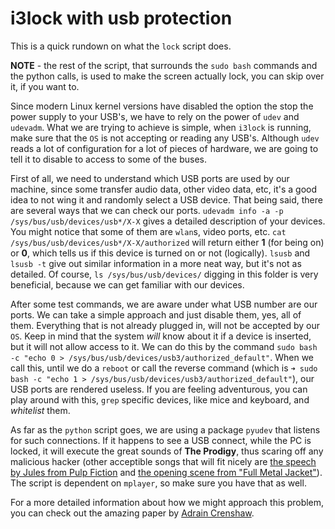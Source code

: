 # i3lock with usb protection

This is a quick rundown on what the `lock` script does.

**NOTE** - the rest of the script, that surrounds the `sudo bash` commands and the python calls, is used to make the screen actually lock, you can skip over it, if you want to.

Since modern Linux kernel versions have disabled the option the stop the power supply to your USB's, we have to rely on the power of `udev` and `udevadm`. What we are trying to achieve is simple, when `i3lock` is running, make sure that the `OS` is not accepting or reading any USB's. Although `udev` reads a lot of configuration for a lot of pieces of hardware, we are going to tell it to disable to access to some of the buses.

First of all, we need to understand which USB ports are used by our machine, since some transfer audio data, other video data, etc, it's a good idea to not wing it and randomly select a USB device. That being said, there are several ways that we can check our ports. `udevadm info -a -p /sys/bus/usb/devices/usb*/X-X` gives a detailed description of your devices. You might notice that some of them are `wlan`s, video ports, etc. `cat /sys/bus/usb/devices/usb*/X-X/authorized` will return either **1** (for being on) or **0**, which tells us if this device is turned on or not (logically). `lsusb` and `lsusb -t` give out similar information in a more neat way, but it's not as detailed. Of course, `ls /sys/bus/usb/devices/` digging in this folder is very beneficial, because we can get familiar with our devices.

After some test commands, we are aware under what USB number are our ports. We can take a simple approach and just disable them, yes, all of them. Everything that is not already plugged in, will not be accepted by our `OS`. Keep in mind that the system *will* know about it if a device is inserted, but it will not allow access to it. We can do this by the command `sudo bash -c "echo 0 > /sys/bus/usb/devices/usb3/authorized_default"`. When we call this, until we do a `reboot` or call the reverse command (which is `➜ sudo bash -c "echo 1 > /sys/bus/usb/devices/usb3/authorized_default"`), our USB ports are rendered useless. If you are feeling adventurous, you can play around with this, `grep` specific devices, like mice and keyboard, and *whitelist* them.

As far as the `python` script goes, we are using a package `pyudev` that listens for such connections. If it happens to see a USB connect, while the PC is locked, it will execute the great sounds of **The Prodigy**, thus scaring off any malicious hacker (other acceptible songs that will fit nicely are [the speech by Jules from Pulp Fiction](https://www.youtube.com/watch?v=pRE23YfSvc8) and [the opening scene from "Full Metal Jacket"](https://www.youtube.com/watch?v=3j3_iPskjxk)). The script is dependent on `mplayer`, so make sure you have that as well.

For a more detailed information about how we might approach this problem, you can check out the amazing paper by [Adrain Crenshaw](http://www.irongeek.com/i.php?page=security/plug-and-prey-malicious-usb-devices#3.2_Locking_down_Linux_using_UDEV).
